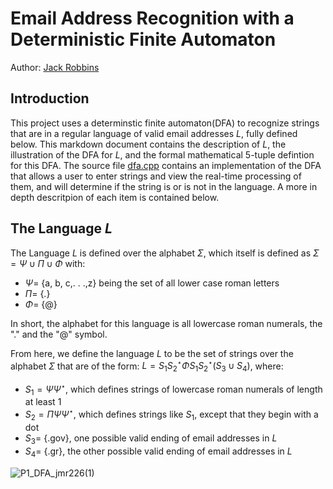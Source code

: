 # Email Address Recognition with a Deterministic Finite Automaton
Author: [Jack Robbins](https://www.github.com/jackr276)

## Introduction
This project uses a determinstic finite automaton(DFA) to recognize strings that are in a regular language of valid email addresses $L$, fully defined below. This markdown document contains the description of $L$, the illustration of the DFA for $L$, and the formal mathematical 5-tuple defintion for this DFA. The source file [dfa.cpp](https://github.com/jackr276/Email-Address-Recognition-with-a-Deterministic-Finite-Automaton/blob/main/src/dfa.cpp) contains an implementation of the DFA that allows a user to enter strings and view the real-time processing of them, and will determine if the string is or is not in the language. A more in depth descritpion of each item is contained below.

## The Language $L$
The Language $L$ is defined over the alphabet $\Sigma$, which itself is defined as $\Sigma = \Psi \cup \Pi \cup \Phi$ with: 
* $\Psi =$ {a, b, c,. . .,z} being the set of all lower case roman letters
* $\Pi =$ {.}
* $\Phi =$ {@}

In short, the alphabet for this language is all lowercase roman numerals, the "." and the "@" symbol.

From here, we define the language $L$ to be the set of strings over the alphabet $\Sigma$ that are of the form: $L = S_{1}S_{2}^\star\Phi S_{1}S_{2}^\star(S_{3} \cup S_{4})$, where:
* $S_{1} = \Psi\Psi^\star$, which defines strings of lowercase roman numerals of length at least 1
* $S_{2} = \Pi\Psi\Psi^\star$, which defines strings like $S_{1}$, except that they begin with a dot
* $S_{3} =$ {.gov}, one possible valid ending of email addresses in $L$
* $S_{4} =$ {.gr}, the other possible valid ending of email addresses in $L$








![P1_DFA_jmr226(1)](https://github.com/jackr276/Email-Address-Recognition-with-a-Discrete-Finite-Automaton/assets/113046361/ffc8d175-1cb0-408f-9b86-b69a530b3de4)
